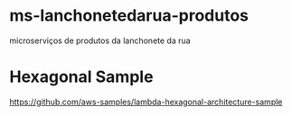 # ms-lanchonetedarua-produtos
microserviços de produtos da lanchonete da rua

# Hexagonal Sample
https://github.com/aws-samples/lambda-hexagonal-architecture-sample
